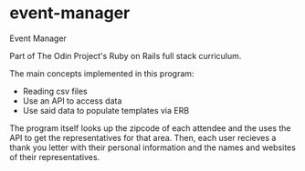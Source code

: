 # event-manager

Event Manager

Part of The Odin Project's Ruby on Rails full stack curriculum.

The main concepts implemented in this program:
- Reading csv files
- Use an API to access data
- Use said data to populate templates via ERB

The program itself looks up the zipcode of each attendee and the uses the API to get the representatives for that area. Then, each user recieves a thank you letter with their personal information and the names and websites of their representatives.